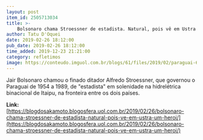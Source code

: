 ```yaml
---
layout: post
item_id: 2505713034
title: >-
    Bolsonaro chama Stroessner de estadista. Natural, pois vê em Ustra um herói
author: Tatu D'Oquei
date: 2019-02-26 18:12:00
pub_date: 2019-02-26 18:12:00
time_added: 2019-12-23 21:21:00
category: refletimos
image: https://conteudo.imguol.com.br/blogs/61/files/2019/02/paraguai-615x300.jpg
---
```


Jair Bolsonaro chamou o finado ditador Alfredo Stroessner, que governou o Paraguai de 1954 a 1989, de "estadista" em solenidade na hidrelétrica binacional de Itaipu, na fronteira entre os dois países.

**Link:** [https://blogdosakamoto.blogosfera.uol.com.br/2019/02/26/bolsonaro-chama-stroessner-de-estadista-natural-pois-ve-em-ustra-um-heroi/](https://blogdosakamoto.blogosfera.uol.com.br/2019/02/26/bolsonaro-chama-stroessner-de-estadista-natural-pois-ve-em-ustra-um-heroi/)

